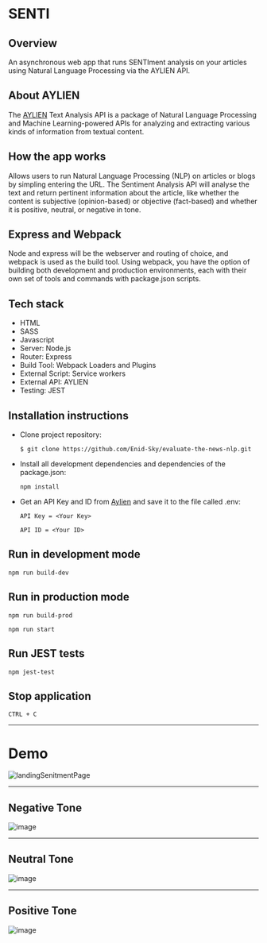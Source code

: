 # SENTI

## Overview

An asynchronous web app that runs SENTIment analysis on your articles using Natural Language Processing via the AYLIEN API.

## About AYLIEN

The [AYLIEN](https://docs.aylien.com/textapi/endpoints/#sentiment-analysis) Text Analysis API is a package of Natural Language Processing and Machine Learning-powered APIs for analyzing and extracting various kinds of information from textual content. 

## How the app works

Allows users to run Natural Language Processing (NLP) on articles or blogs by simpling entering the URL. The Sentiment Analysis API will analyse the text and return pertinent information about the article, like whether the content is subjective (opinion-based) or objective (fact-based) and whether it is positive, neutral, or negative in tone. 

## Express and Webpack

Node and express will be the webserver and routing of choice, and webpack is used as the build tool. Using webpack, you have the option of building both development and production environments, each with their own set of tools and commands with package.json scripts.

## Tech stack

- HTML
- SASS
- Javascript
- Server: Node.js
- Router: Express
- Build Tool: Webpack Loaders and Plugins
- External Script: Service workers
- External API: AYLIEN
- Testing: JEST

## Installation instructions

- Clone project repository:

  `$ git clone https://github.com/Enid-Sky/evaluate-the-news-nlp.git`

- Install all development dependencies and dependencies of the package.json:

  `npm install`

- Get an API Key and ID from [Aylien](https://docs.aylien.com/textapi/#getting-started) and save it to the file called .env:

  `API Key = <Your Key>`
  
  `API ID = <Your ID>`

## Run in development mode

`npm run build-dev`

## Run in production mode

`npm run build-prod`

`npm run start`

## Run JEST tests

`npm jest-test`

## Stop application

`CTRL + C`
  
*****

# Demo
![landingSenitmentPage](https://user-images.githubusercontent.com/43654264/93803077-2dad9300-fbf9-11ea-8623-81cf0d045473.JPG)

*****
## Negative Tone
![image](https://user-images.githubusercontent.com/43654264/93034014-7eb3fa80-f5ed-11ea-9b19-c5407f63ae3c.png)

*****
## Neutral Tone
![image](https://user-images.githubusercontent.com/43654264/93034141-ecf8bd00-f5ed-11ea-81c2-002089c362ee.png)

*****
## Positive Tone
![image](https://user-images.githubusercontent.com/43654264/93034275-68f30500-f5ee-11ea-80c3-dd851285a6ca.png)




